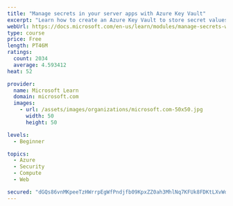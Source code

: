 ```yaml
---
title: "Manage secrets in your server apps with Azure Key Vault"
excerpt: "Learn how to create an Azure Key Vault to store secret values and how to enable secure access to the vault."
webUrl: https://docs.microsoft.com/en-us/learn/modules/manage-secrets-with-azure-key-vault/
type: course
price: Free
length: PT46M
ratings:
  count: 2034
  average: 4.593412
heat: 52

provider:
  name: Microsoft Learn
  domain: microsoft.com
  images:
    - url: /assets/images/organizations/microsoft.com-50x50.jpg
      width: 50
      height: 50

levels:
  - Beginner

topics:
  - Azure
  - Security
  - Compute
  - Web

secured: "dGQs86vnMKpeeTzHWrrpEgWfPndjfb09KpxZZ0ah3MhlNq7KFUk8FDKtLXvWdJ34scLmtxQmO2SHM4OiclEPIWJIekjAOtE1NZHobEEl/hK8aCmrCno1YC4+ZUaTcJMBIDRZCjj8yNYkpJom1X/cTztJ0oJlQ6fCRESokwdUPfPeEC2ZQ647lb8vIuYqDB35CEotc2sJWIx/kkELjSvirWCOXks7EVHXD24YIzT33x3XXBOdtK9Xh3hyEdvK9GetqfVjfBPuMAmkThmOZ7dbdYK76ZurTbc66VDliSSX9PKwggeFu0WxSgEDeLDwiwPXXMHDCgHocZbP0RWE0OwrmdpTXX1VRnGyGDre6mPt1sa8W81wU2H31z0oBumGEfTTvlh3gvdkJQx9oE5wg3l4KX04NNKMu9plHOOIYFQBsE0=;D3ZIY3O4uliLO0mlliUWWw=="
---
```



